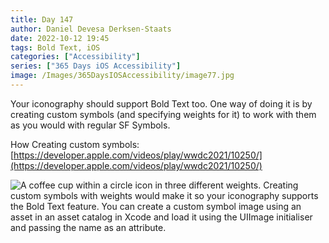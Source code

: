 ```yaml
---
title: Day 147
author: Daniel Devesa Derksen-Staats
date: 2022-10-12 19:45
tags: Bold Text, iOS
categories: ["Accessibility"]
series: ["365 Days iOS Accessibility"]
image: /Images/365DaysIOSAccessibility/image77.jpg
---
```


Your iconography should support Bold Text too. One way of doing it is by creating custom symbols (and specifying weights for it) to work with them as you would with regular SF Symbols. 

How Creating custom symbols: [https://developer.apple.com/videos/play/wwdc2021/10250/](https://developer.apple.com/videos/play/wwdc2021/10250/)

![A coffee cup within a circle icon in three different weights. Creating custom symbols with weights would make it so your iconography supports the Bold Text feature. You can create a custom symbol image using an asset in an asset catalog in Xcode and load it using the UIImage initialiser and passing the name as an attribute.](/Images/365DaysIOSAccessibility/image77.jpg)

